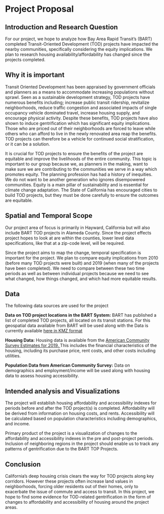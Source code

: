 # **Project Proposal**

## Introduction and Research Question
	
For our project, we hope to analyze how Bay Area Rapid Transit’s (BART) completed Transit-Oriented Development (TOD) projects have impacted the nearby communities, specifically considering the equity implications. We plan to research housing availability/affordability has changed since the projects completed.

## Why it is important
	
Transit Oriented Development has been appraised by government officials and planners as a means to accommodate increasing populations without sprawl. Seen as a sustainable development strategy, TOD projects have numerous benefits including; increase public transit ridership, revitalize neighborhoods, reduce traffic congestion and associated impacts of single occupancy vehicle dominated travel, increase housing supply, and encourage physical activity. Despite these benefits, TOD projects have also shown to induce gentrification which has significant equity implications. Those who are priced out of their neighborhoods are forced to leave while others who can afford to live in the newly renovated area reap the benefits. TOD projects can therefore be a vehicle for continued social stratification, or it can be a solution.
	
It is crucial for TOD projects to ensure the benefits of the project are equitable and improve the livelihoods of the entire community. This topic is important to our group because we, as planners in the making, want to make sure we are contributing to the communities we serve in a way which promotes equity. The planning profession has had a history of inequities. We do not want to be another generation who ignores disempowered communities. Equity is a main pillar of sustainability and is essential for climate change adaptation. The State of California has encouraged cities to build TOD projects, but they must be done carefully to ensure the outcomes are equitable.  

## Spatial and Temporal Scope
	
Our project area of focus is primarily in Hayward, California but will also include BART TOD projects in Alameda County. Since the project effects project hopes to look at are within the counties, lower level data specifications, like that at a zip-code level, will be required.

Since the project aims to map the change, temporal specification is important for the project. We plan to compare equity implications from 2010 (before many TOD projects were built) and 2019 (when many of the projects have been completed). We need to compare between these two time periods as well as between individual projects because we need to see what changed, how things changed, and which had more equitable results.

## Data

The following data sources are used for the project

**Data on TOD project locations in the BART System:** BART has published a list of completed TOD projects, all located on its transit stations. For this geospatial data available from BART will be used along with the 
Data is currently available [here in KMZ format](https://www.bart.gov/sites/default/files/docs/BART_System_2020.kmz_.zip )

**Housing Data:** Housing data is available from the [American Community Survey Estimates for 2019. ](https://data.census.gov/cedsci/table?t=Housing%20Value%20and%20Purchase%20Price%3ARenter%20Costs&g=0400000US06%248600000&tid=ACSDP5Y2019.DP04 )
This includes the financial characteristics of the housing, including its purchase price, rent costs, and other costs including utilities. 

**Population Data from American Community Survey:** Data on demographics and employment/income will be used along with housing data to assess housing accessibility. 

## Intended analysis and Visualizations

The project will establish housing affordability and accessibility indexes for periods before and after the TOD project(s) is completed. Affordability will be derived from information on housing costs, and rents. Accessibility will be calculated based on population characteristics including demographics, and income.

Primary product of the project is a visualization of changes to the affordability and accessibility indexes in the pre and post-project periods. Inclusion of neighboring regions in the project should enable us to track any patterns of gentrification due to the BART TOP Projects. 

## Conclusion

California’s deep housing crisis clears the way for TOD projects along key corridors. However these projects often increase land values in neighborhoods, forcing older residents out of their homes, only to exacerbate the issue of commute and access to transit. In this project, we hope to find some evidence for TOD-related gentrification in the form of changes to affordability and accessibility of housing around the project areas. 
